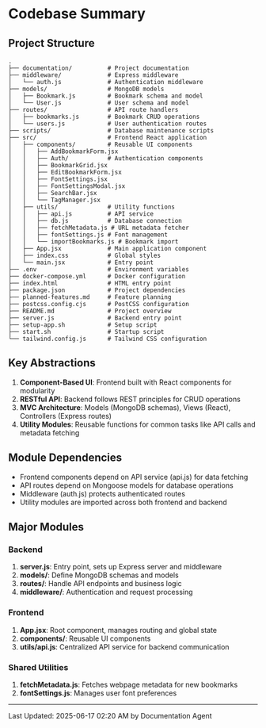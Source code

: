 # Codebase Summary

## Project Structure
```
.
├── documentation/          # Project documentation
├── middleware/             # Express middleware
│   └── auth.js             # Authentication middleware
├── models/                 # MongoDB models
│   ├── Bookmark.js         # Bookmark schema and model
│   └── User.js             # User schema and model
├── routes/                 # API route handlers
│   ├── bookmarks.js        # Bookmark CRUD operations
│   └── users.js            # User authentication routes
├── scripts/                # Database maintenance scripts
├── src/                    # Frontend React application
│   ├── components/         # Reusable UI components
│   │   ├── AddBookmarkForm.jsx
│   │   ├── Auth/           # Authentication components
│   │   ├── BookmarkGrid.jsx
│   │   ├── EditBookmarkForm.jsx
│   │   ├── FontSettings.jsx
│   │   ├── FontSettingsModal.jsx
│   │   ├── SearchBar.jsx
│   │   └── TagManager.jsx
│   ├── utils/              # Utility functions
│   │   ├── api.js          # API service
│   │   ├── db.js           # Database connection
│   │   ├── fetchMetadata.js # URL metadata fetcher
│   │   ├── fontSettings.js # Font management
│   │   └── importBookmarks.js # Bookmark import
│   ├── App.jsx             # Main application component
│   ├── index.css           # Global styles
│   └── main.jsx            # Entry point
├── .env                    # Environment variables
├── docker-compose.yml      # Docker configuration
├── index.html              # HTML entry point
├── package.json            # Project dependencies
├── planned-features.md     # Feature planning
├── postcss.config.cjs      # PostCSS configuration
├── README.md               # Project overview
├── server.js               # Backend entry point
├── setup-app.sh            # Setup script
├── start.sh                # Startup script
└── tailwind.config.js      # Tailwind CSS configuration
```

## Key Abstractions
1. **Component-Based UI**: Frontend built with React components for modularity
2. **RESTful API**: Backend follows REST principles for CRUD operations
3. **MVC Architecture**: Models (MongoDB schemas), Views (React), Controllers (Express routes)
4. **Utility Modules**: Reusable functions for common tasks like API calls and metadata fetching

## Module Dependencies
- Frontend components depend on API service (api.js) for data fetching
- API routes depend on Mongoose models for database operations
- Middleware (auth.js) protects authenticated routes
- Utility modules are imported across both frontend and backend

## Major Modules
### Backend
1. **server.js**: Entry point, sets up Express server and middleware
2. **models/**: Define MongoDB schemas and models
3. **routes/**: Handle API endpoints and business logic
4. **middleware/**: Authentication and request processing

### Frontend
1. **App.jsx**: Root component, manages routing and global state
2. **components/**: Reusable UI components
3. **utils/api.js**: Centralized API service for backend communication

### Shared Utilities
1. **fetchMetadata.js**: Fetches webpage metadata for new bookmarks
2. **fontSettings.js**: Manages user font preferences

---
Last Updated: 2025-06-17 02:20 AM by Documentation Agent